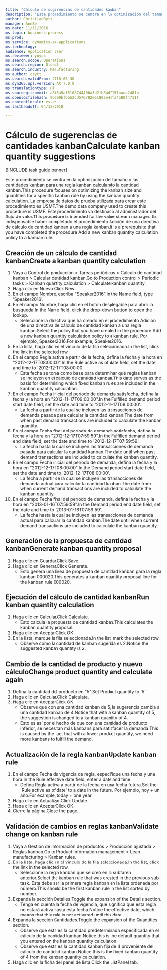 ```yaml
--- 
title: "Cálculo de sugerencias de cantidades kanban"
description: "Este procedimiento se centra en la optimización del tamaño y las cantidades kanban para una regla kanban calculando la cantidad kanban."
author: ChristianRytt
manager: AnnBe
ms.date: 11/11/2016
ms.topic: business-process
ms.prod: 
ms.service: dynamics-ax-applications
ms.technology: 
audience: Application User
ms.reviewer: yuyus
ms.search.scope: Operations
ms.search.region: Global
ms.search.industry: Manufacturing
ms.author: crytt
ms.search.validFrom: 2016-06-30
ms.dyn365.ops.version: AX 7.0.0
ms.translationtype: HT
ms.sourcegitcommit: a8b5a5af5108744406a3d2fb84d7151baea2481b
ms.openlocfilehash: 9ba09bfba52cd576782e61802e44fa4b80f4711f
ms.contentlocale: es-es
ms.lasthandoff: 04/13/2018

---
```

# <a name="calculate-kanban-quantity-suggestions"></a><span data-ttu-id="a753b-103">Cálculo de sugerencias de cantidades kanban</span><span class="sxs-lookup"><span data-stu-id="a753b-103">Calculate kanban quantity suggestions</span></span>

[!INCLUDE [task guide banner](../../includes/task-guide-banner.md)]

<span data-ttu-id="a753b-104">Este procedimiento se centra en la optimización del tamaño y las cantidades kanban para una regla kanban calculando la cantidad kanban.</span><span class="sxs-lookup"><span data-stu-id="a753b-104">This procedure focuses on optimizing the kanban size and quantities for a specific kanban rule by using the kanban quantity calculation.</span></span> <span data-ttu-id="a753b-105">La empresa de datos de prueba utilizada para crear este procedimiento es USMF.</span><span class="sxs-lookup"><span data-stu-id="a753b-105">The demo data company used to create this procedure is USMF.</span></span> <span data-ttu-id="a753b-106">Este procedimiento va destinado al administrador del flujo de valor.</span><span class="sxs-lookup"><span data-stu-id="a753b-106">This procedure is intended for the value stream manager.</span></span> <span data-ttu-id="a753b-107">Es indispensable haber completado el procedimiento Adición de una directiva de cálculo de cantidad kanban a una regla kanban.</span><span class="sxs-lookup"><span data-stu-id="a753b-107">It is a prerequisite that you have completed the procedure Add a new kanban quantity calculation policy to a kanban rule.</span></span>


## <a name="create-a-kanban-quantity-calculation"></a><span data-ttu-id="a753b-108">Creación de un cálculo de cantidad kanban</span><span class="sxs-lookup"><span data-stu-id="a753b-108">Create a kanban quantity calculation</span></span>
1. <span data-ttu-id="a753b-109">Vaya a Control de producción > Tareas periódicas > Cálculo de cantidad kanban > Calcular cantidad kanban.</span><span class="sxs-lookup"><span data-stu-id="a753b-109">Go to Production control > Periodic tasks > Kanban quantity calculation > Calculate kanban quantity.</span></span>
2. <span data-ttu-id="a753b-110">Haga clic en Nuevo.</span><span class="sxs-lookup"><span data-stu-id="a753b-110">Click New.</span></span>
3. <span data-ttu-id="a753b-111">En el campo Nombre, escriba "Speaker2016".</span><span class="sxs-lookup"><span data-stu-id="a753b-111">In the Name field, type 'Speaker2016'.</span></span>
4. <span data-ttu-id="a753b-112">En el campo Nombre, haga clic en el botón desplegable para abrir la búsqueda.</span><span class="sxs-lookup"><span data-stu-id="a753b-112">In the Name field, click the drop-down button to open the lookup.</span></span>
    * <span data-ttu-id="a753b-113">Seleccione la directiva que ha creado en el procedimiento Adición de una directiva de cálculo de cantidad kanban a una regla kanban.</span><span class="sxs-lookup"><span data-stu-id="a753b-113">Select the policy that you have created in the procedure Add a new kanban quantity calculation policy to a kanban rule.</span></span> <span data-ttu-id="a753b-114">Por ejemplo, Speaker2016.</span><span class="sxs-lookup"><span data-stu-id="a753b-114">For example, Speaker2016.</span></span>  
5. <span data-ttu-id="a753b-115">En la lista, haga clic en el vínculo de la fila seleccionada.</span><span class="sxs-lookup"><span data-stu-id="a753b-115">In the list, click the link in the selected row.</span></span>
6. <span data-ttu-id="a753b-116">En el campo Regla activa a partir de la fecha, defina la fecha y la hora en "2012-12-17T08:00:00".</span><span class="sxs-lookup"><span data-stu-id="a753b-116">In the Rule active as of date field, set the date and time to '2012-12-17T08:00:00'.</span></span>
    * <span data-ttu-id="a753b-117">Esta fecha se toma como base para determinar qué reglas kanban se incluyen en el cálculo de cantidad kanban.</span><span class="sxs-lookup"><span data-stu-id="a753b-117">This date serves as the basis for determining which fixed kanban rules are included in the kanban quantity calculation.</span></span>  
7. <span data-ttu-id="a753b-118">En el campo Fecha inicial del período de demanda satisfecha, defina la fecha y la hora en "2012-11-17T09:00:00".</span><span class="sxs-lookup"><span data-stu-id="a753b-118">In the Fulfilled demand period start date field, set the date and time to '2012-11-17T09:00:00'.</span></span>
    * <span data-ttu-id="a753b-119">La fecha a partir de la cual se incluyen las transacciones de demanda pasada para calcular la cantidad kanban.</span><span class="sxs-lookup"><span data-stu-id="a753b-119">The date from when past demand transactions are included to calculate the kanban quantity.</span></span>  
8. <span data-ttu-id="a753b-120">En el campo Fecha final del período de demanda satisfecha, defina la fecha y la hora en "2012-12-17T07:59:59".</span><span class="sxs-lookup"><span data-stu-id="a753b-120">In the Fulfilled demand period end date field, set the date and time to '2012-12-17T07:59:59'.</span></span>
    * <span data-ttu-id="a753b-121">La fecha hasta la cual se incluyen las transacciones de demanda pasada para calcular la cantidad kanban.</span><span class="sxs-lookup"><span data-stu-id="a753b-121">The date until when past demand transactions are included to calculate the kanban quantity.</span></span>  
9. <span data-ttu-id="a753b-122">En el campo Fecha inicial del período de demanda, defina la fecha y la hora en "2012-12-17T08:00:00".</span><span class="sxs-lookup"><span data-stu-id="a753b-122">In the Demand period start date field, set the date and time to '2012-12-17T08:00:00'.</span></span>
    * <span data-ttu-id="a753b-123">La fecha a partir de la cual se incluyen las transacciones de demanda actual para calcular la cantidad kanban.</span><span class="sxs-lookup"><span data-stu-id="a753b-123">The date from when current demand transactions are included to calculate the kanban quantity.</span></span>  
10. <span data-ttu-id="a753b-124">En el campo Fecha final del período de demanda, defina la fecha y la hora en "2013-01-16T07:59:59".</span><span class="sxs-lookup"><span data-stu-id="a753b-124">In the Demand period end date field, set the date and time to '2013-01-16T07:59:59'.</span></span>
    * <span data-ttu-id="a753b-125">La fecha hasta la cual se incluyen las transacciones de demanda actual para calcular la cantidad kanban.</span><span class="sxs-lookup"><span data-stu-id="a753b-125">The date until when current demand transactions are included to calculate the kanban quantity.</span></span>  

## <a name="generate-kanban-quantity-proposal"></a><span data-ttu-id="a753b-126">Generación de la propuesta de cantidad kanban</span><span class="sxs-lookup"><span data-stu-id="a753b-126">Generate kanban quantity proposal</span></span>
1. <span data-ttu-id="a753b-127">Haga clic en Guardar.</span><span class="sxs-lookup"><span data-stu-id="a753b-127">Click Save.</span></span>
2. <span data-ttu-id="a753b-128">Haga clic en Generar.</span><span class="sxs-lookup"><span data-stu-id="a753b-128">Click Generate.</span></span>
    * <span data-ttu-id="a753b-129">Esto genera una línea de propuesta de cantidad kanban para la regla kanban 000020.</span><span class="sxs-lookup"><span data-stu-id="a753b-129">This generates a kanban quantity proposal line for the kanban rule 000020.</span></span>  

## <a name="run-kanban-quantity-calculation"></a><span data-ttu-id="a753b-130">Ejecución del cálculo de cantidad kanban</span><span class="sxs-lookup"><span data-stu-id="a753b-130">Run kanban quantity calculation</span></span>
1. <span data-ttu-id="a753b-131">Haga clic en Calcular.</span><span class="sxs-lookup"><span data-stu-id="a753b-131">Click Calculate.</span></span>
    * <span data-ttu-id="a753b-132">Esto calcula la propuesta de cantidad kanban.</span><span class="sxs-lookup"><span data-stu-id="a753b-132">This calculates the kanban quantity proposal.</span></span>  
2. <span data-ttu-id="a753b-133">Haga clic en Aceptar</span><span class="sxs-lookup"><span data-stu-id="a753b-133">Click OK.</span></span>
3. <span data-ttu-id="a753b-134">En la lista, marque la fila seleccionada.</span><span class="sxs-lookup"><span data-stu-id="a753b-134">In the list, mark the selected row.</span></span>
    * <span data-ttu-id="a753b-135">Observe cómo la cantidad de kanban sugerida es 2.</span><span class="sxs-lookup"><span data-stu-id="a753b-135">Notice the suggested kanban quantity is 2.</span></span>  

## <a name="change-product-quantity-and-calculate-again"></a><span data-ttu-id="a753b-136">Cambio de la cantidad de producto y nuevo cálculo</span><span class="sxs-lookup"><span data-stu-id="a753b-136">Change product quantity and calculate again</span></span>
1. <span data-ttu-id="a753b-137">Defina la cantidad del producto en "5".</span><span class="sxs-lookup"><span data-stu-id="a753b-137">Set Product quantity to '5'.</span></span>
2. <span data-ttu-id="a753b-138">Haga clic en Calcular.</span><span class="sxs-lookup"><span data-stu-id="a753b-138">Click Calculate.</span></span>
3. <span data-ttu-id="a753b-139">Haga clic en Aceptar</span><span class="sxs-lookup"><span data-stu-id="a753b-139">Click OK.</span></span>
    * <span data-ttu-id="a753b-140">Observe que con una cantidad kanban de 5, la sugerencia cambia a una cantidad kanban de 4.</span><span class="sxs-lookup"><span data-stu-id="a753b-140">Notice that with a kanban quantity of 5, the suggestion is changed to a kanban quantity of 4.</span></span>  
    * <span data-ttu-id="a753b-141">Esto es así por el hecho de que con una cantidad de producto inferior, se necesitan más kanbans para satisfacer la demanda.</span><span class="sxs-lookup"><span data-stu-id="a753b-141">This is caused by the fact that with a lower product quantity, we need more kanbans to fulfill the demand.</span></span>  

## <a name="update-kanban-rule"></a><span data-ttu-id="a753b-142">Actualización de la regla kanban</span><span class="sxs-lookup"><span data-stu-id="a753b-142">Update kanban rule</span></span>
1. <span data-ttu-id="a753b-143">En el campo Fecha de vigencia de regla, especifique una fecha y una hora.</span><span class="sxs-lookup"><span data-stu-id="a753b-143">In the Rule effective date field, enter a date and time.</span></span>
    * <span data-ttu-id="a753b-144">Defina Regla activa a partir de la fecha en una fecha futura.</span><span class="sxs-lookup"><span data-stu-id="a753b-144">Set the 'Rule active as of date' to a date in the future.</span></span> <span data-ttu-id="a753b-145">Por ejemplo, hoy + un año.</span><span class="sxs-lookup"><span data-stu-id="a753b-145">For example, today + one year.</span></span>  
2. <span data-ttu-id="a753b-146">Haga clic en Actualizar.</span><span class="sxs-lookup"><span data-stu-id="a753b-146">Click Update.</span></span>
3. <span data-ttu-id="a753b-147">Haga clic en Aceptar</span><span class="sxs-lookup"><span data-stu-id="a753b-147">Click OK.</span></span>
4. <span data-ttu-id="a753b-148">Cierre la página.</span><span class="sxs-lookup"><span data-stu-id="a753b-148">Close the page.</span></span>

## <a name="validate-change-on-kanban-rule"></a><span data-ttu-id="a753b-149">Validación de cambios en reglas kanban</span><span class="sxs-lookup"><span data-stu-id="a753b-149">Validate change on kanban rule</span></span>
1. <span data-ttu-id="a753b-150">Vaya a Gestión de información de productos > Producción ajustada > Reglas kanban.</span><span class="sxs-lookup"><span data-stu-id="a753b-150">Go to Product information management > Lean manufacturing > Kanban rules.</span></span>
2. <span data-ttu-id="a753b-151">En la lista, haga clic en el vínculo de la fila seleccionada.</span><span class="sxs-lookup"><span data-stu-id="a753b-151">In the list, click the link in the selected row.</span></span>
    * <span data-ttu-id="a753b-152">Seleccione la regla kanban que se creó en la subtarea anterior.</span><span class="sxs-lookup"><span data-stu-id="a753b-152">Select the kanban rule that was created in the previous sub-task.</span></span> <span data-ttu-id="a753b-153">Esta debe ser la primera regla kanban en la lista ordenada por número.</span><span class="sxs-lookup"><span data-stu-id="a753b-153">This should be the first kanban rule in the list sorted by number.</span></span>  
3. <span data-ttu-id="a753b-154">Expanda la sección Detalles.</span><span class="sxs-lookup"><span data-stu-id="a753b-154">Toggle the expansion of the Details section.</span></span>
    * <span data-ttu-id="a753b-155">Tenga en cuenta la fecha de vigencia, que significa que esta regla no estará activa hasta esta fecha.</span><span class="sxs-lookup"><span data-stu-id="a753b-155">Notice the effective date, which means that this rule is not activated until this date.</span></span>  
4. <span data-ttu-id="a753b-156">Expanda la sección Cantidades.</span><span class="sxs-lookup"><span data-stu-id="a753b-156">Toggle the expansion of the Quantities section.</span></span>
    * <span data-ttu-id="a753b-157">Observe que esta es la cantidad predeterminada especificada en el cálculo de la cantidad kanban.</span><span class="sxs-lookup"><span data-stu-id="a753b-157">Notice this is the default quantity that you entered on the kanban quantity calculation.</span></span>  
    * <span data-ttu-id="a753b-158">Observe que esta es la cantidad kanban fija de 4 proveniente del cálculo de cantidad kanban.</span><span class="sxs-lookup"><span data-stu-id="a753b-158">Notice this is the fixed kanban quantity of 4 from the kanban quantity calculation.</span></span>  
5. <span data-ttu-id="a753b-159">Haga clic en la ficha del panel de lista.</span><span class="sxs-lookup"><span data-stu-id="a753b-159">Click the ListPanel tab.</span></span>


